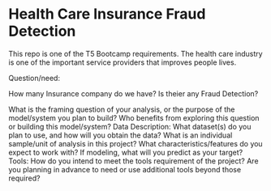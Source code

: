 # Health Care Insurance Fraud Detection
This repo is one of the T5 Bootcamp requirements.
The health care industry is one of the important service providers that improves people lives. 


Question/need:

How many Insurance company do we have?
Is theier any Fraud Detection?

What is the framing question of your analysis, or the purpose of the model/system you plan to build?
Who benefits from exploring this question or building this model/system?
Data Description:
What dataset(s) do you plan to use, and how will you obtain the data?
What is an individual sample/unit of analysis in this project? What characteristics/features do you expect to work with?
If modeling, what will you predict as your target?
Tools:
How do you intend to meet the tools requirement of the project?
Are you planning in advance to need or use additional tools beyond those required?
